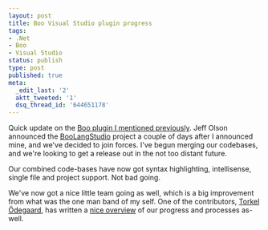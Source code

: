 ```yaml
---
layout: post
title: Boo Visual Studio plugin progress
tags:
- .Net
- Boo
- Visual Studio
status: publish
type: post
published: true
meta:
  _edit_last: '2'
  aktt_tweeted: '1'
  dsq_thread_id: '644651178'
---
```

Quick update on the [Boo plugin I mentioned previously](/writings/boo-visual-studio-plug-in-1-complete/). Jeff Olson announced the <a href="http://www.codeplex.com/BooLangStudio">BooLangStudio</a> project a couple of days after I announced mine, and we've decided to join forces. I've begun merging our codebases, and we're looking to get a release out in the not too distant future.

Our combined code-bases have now got syntax highlighting, intellisense, single file and project support. Not bad going.

We've now got a nice little team going as well, which is a big improvement from what was the one man band of my self. One of the contributors, <a href="http://www.codinginstinct.com/2008/05/boo-in-visual-studio.html">Torkel Ödegaard</a>, has written a <a href="http://www.codinginstinct.com/2008/05/boo-in-visual-studio.html">nice overview</a> of our progress and processes as-well.
